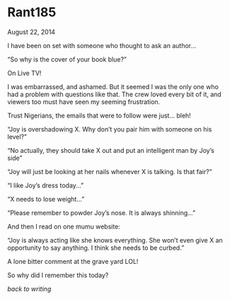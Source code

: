 # Rant185


August 22, 2014

I have been on set with someone who thought to ask an author... 

“So why is the cover of your book blue?”

On Live TV!

I was embarrassed, and ashamed. But it seemed I was the only one who had a problem with questions like that. The crew loved every bit of it, and viewers too must have seen my seeming frustration.

Trust Nigerians, the emails that were to follow were just… bleh!

“Joy is overshadowing X. Why don’t you pair him with someone on his level?”

“No actually, they should take X out and put an intelligent man by Joy’s side”

“Joy will just be looking at her nails whenever X is talking. Is that fair?”

“I like Joy’s dress today…”

“X needs to lose weight…”

“Please remember to powder Joy’s nose. It is always shinning…”

And then I read on one mumu website:

“Joy is always acting like she knows everything. She won’t even give X an opportunity to say anything. I think she needs to be curbed.”

A lone bitter comment at the grave yard LOL!

So why did I remember this today?

*back to writing*